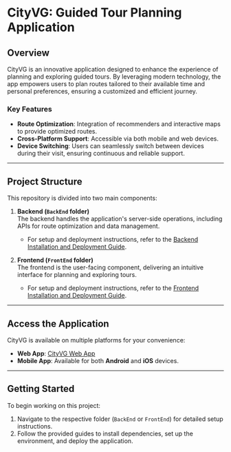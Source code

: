 # CityVG: Guided Tour Planning Application

## Overview

CityVG is an innovative application designed to enhance the experience of planning and exploring guided tours. By leveraging modern technology, the app empowers users to plan routes tailored to their available time and personal preferences, ensuring a customized and efficient journey.

### Key Features
- **Route Optimization**: Integration of recommenders and interactive maps to provide optimized routes.  
- **Cross-Platform Support**: Accessible via both mobile and web devices.  
- **Device Switching**: Users can seamlessly switch between devices during their visit, ensuring continuous and reliable support.  

---

## Project Structure

This repository is divided into two main components:

1. **Backend (`BackEnd` folder)**  
   The backend handles the application's server-side operations, including APIs for route optimization and data management.  
   - For setup and deployment instructions, refer to the [Backend Installation and Deployment Guide](./BackEnd/README.md).

2. **Frontend (`FrontEnd` folder)**  
   The frontend is the user-facing component, delivering an intuitive interface for planning and exploring tours.  
   - For setup and deployment instructions, refer to the [Frontend Installation and Deployment Guide](./FrontEnd/README.md).

---

## Access the Application

CityVG is available on multiple platforms for your convenience:
- **Web App**: [CityVG Web App](https://cityvg.flutterflow.app/)  
- **Mobile App**: Available for both **Android** and **iOS** devices.

---

## Getting Started

To begin working on this project:
1. Navigate to the respective folder (`BackEnd` or `FrontEnd`) for detailed setup instructions.
2. Follow the provided guides to install dependencies, set up the environment, and deploy the application.

